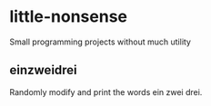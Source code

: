 # little-nonsense

Small programming projects without much utility

## einzweidrei

Randomly modify and print the words ein zwei drei.
